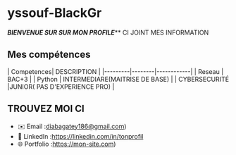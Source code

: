 


# yssouf-BlackGr
*****BIENVENUE SUR SUR MON PROFILE*******
CI JOINT MES INFORMATION

## Mes compétences

| Competences| DESCRIPTION |
|---------|--------|------------|
| Reseau | BAC+3 |
| Python  | INTERMEDIARE(MAITRISE DE BASE) |
| CYBERSECURITÉ       |JUNIOR( PAS D'EXPERIENCE PRO) |


## TROUVEZ MOI CI
- ✉️ Email :diabagatey186@gmail.com)
- 🔗 LinkedIn :https://linkedin.com/in/tonprofil
- 🌐 Portfolio :https://mon-site.com)




